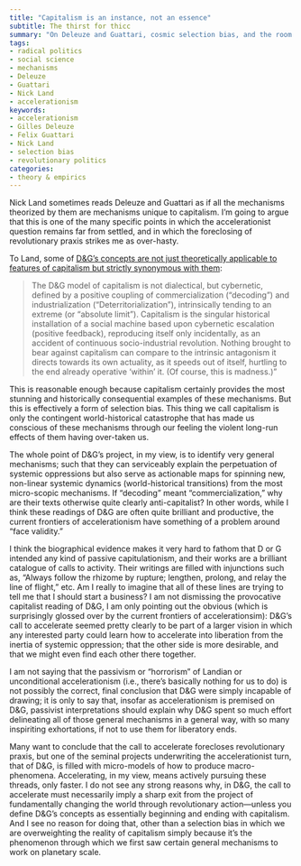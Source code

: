 ```yaml
---
title: "Capitalism is an instance, not an essence"
subtitle: The thirst for thicc
summary: "On Deleuze and Guattari, cosmic selection bias, and the room for revolutionary praxis despite unconditional acceleration."
tags:
- radical politics
- social science
- mechanisms
- Deleuze
- Guattari
- Nick Land
- accelerationism
keywords:
- accelerationism
- Gilles Deleuze
- Felix Guattari
- Nick Land
- selection bias
- revolutionary politics
categories:
- theory & empirics
---
```


Nick Land sometimes reads Deleuze and Guattari as if all the mechanisms theorized by them are mechanisms unique to capitalism. I’m going to argue that this is one of the many specific points in which the accelerationist question remains far from settled, and in which the foreclosing of revolutionary praxis strikes me as over-hasty.

To Land, some of [D&G’s concepts are not just theoretically applicable to features of capitalism but strictly synonymous with them](http://www.xenosystems.net/re-accelerationism/):

> The D&G model of capitalism is not dialectical, but cybernetic, defined by a positive coupling of commercialization (“decoding”) and industrialization (“Deterritorialization”), intrinsically tending to an extreme (or “absolute limit”). Capitalism is the singular historical installation of a social machine based upon cybernetic escalation (positive feedback), reproducing itself only incidentally, as an accident of continuous socio-industrial revolution. Nothing brought to bear against capitalism can compare to the intrinsic antagonism it directs towards its own actuality, as it speeds out of itself, hurtling to the end already operative ‘within’ it. (Of course, this is madness.)”

This is reasonable enough because capitalism certainly provides the most stunning and historically consequential examples of these mechanisms. But this is effectively a form of selection bias. This thing we call capitalism is only the contingent world-historical catastrophe that has made us conscious of these mechanisms through our feeling the violent long-run effects of them having over-taken us.

The whole point of D&G’s project, in my view, is to identify very general mechanisms; such that they can serviceably explain the perpetuation of systemic oppressions but also serve as actionable maps for spinning new, non-linear systemic dynamics (world-historical transitions) from the most micro-scopic mechanisms. If “decoding” meant “commercialization,” why are their texts otherwise quite clearly anti-capitalist? In other words, while I think these readings of D&G are often quite brilliant and productive, the current frontiers of accelerationism have something of a problem around “face validity.”

I think the biographical evidence makes it very hard to fathom that D or G intended any kind of passive capitulationism, and their works are a brilliant catalogue of calls to activity. Their writings are filled with injunctions such as, “Always follow the rhizome by rupture; lengthen, prolong, and relay the line of flight,” etc. Am I really to imagine that all of these lines are trying to tell me that I should start a business? I am not dismissing the provocative capitalist reading of D&G, I am only pointing out the obvious (which is surprisingly glossed over by the current frontiers of accelerationsim): D&G’s call to accelerate seemed pretty clearly to be part of a larger vision in which any interested party could learn how to accelerate into liberation from the inertia of systemic oppression; that the other side is more desirable, and that we might even find each other there together.

I am not saying that the passivism or “horrorism” of Landian or unconditional accelerationism (i.e., there’s basically nothing for us to do) is not possibly the correct, final conclusion that D&G were simply incapable of drawing; it is only to say that, insofar as accelerationism is premised on D&G, passivist interpretations should explain why D&G spent so much effort delineating all of those general mechanisms in a general way, with so many inspiriting exhortations, if not to use them for liberatory ends.

Many want to conclude that the call to accelerate forecloses revolutionary praxis, but one of the seminal projects underwriting the accelerationist turn, that of D&G, is filled with micro-models of how to produce macro-phenomena. Accelerating, in my view, means actively pursuing these threads, only faster. I do not see any strong reasons why, in D&G, the call to accelerate must necessarily imply a sharp exit from the project of fundamentally changing the world through revolutionary action—unless you define D&G’s concepts as essentially beginning and ending with capitalism. And I see no reason for doing that, other than a selection bias in which we are overweighting the reality of capitalism simply because it’s the phenomenon through which we first saw certain general mechanisms to work on planetary scale.